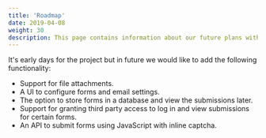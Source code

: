 ```yaml
---
title: 'Roadmap'
date: 2019-04-08
weight: 30
description: This page contains information about our future plans with this project.
---
```


It's early days for the project but in future we would like to add the following functionality:

* Support for file attachments.
* A UI to configure forms and email settings.
* The option to store forms in a database and view the submissions later.
* Support for granting third party access to log in and view submissions for certain forms.
* An API to submit forms using JavaScript with inline captcha.
